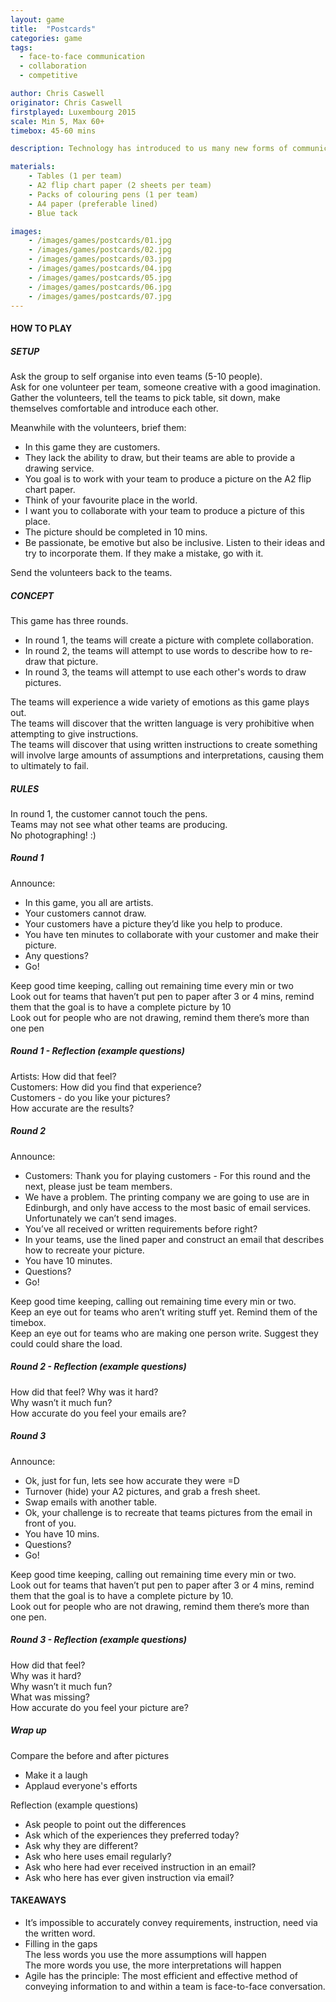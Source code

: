 ```yaml
---
layout: game
title:  "Postcards"
categories: game
tags:
  - face-to-face communication
  - collaboration
  - competitive

author: Chris Caswell
originator: Chris Caswell
firstplayed: Luxembourg 2015
scale: Min 5, Max 60+
timebox: 45-60 mins

description: Technology has introduced to us many new forms of communication. Ultimately though none of them can replace the value of a simple face to face conversation, but still we seem to prefer them. It’s easier to write an email or send a text. I feel more conformable writing down my requirement and sending it over. This game is designed to demonstrate the value lost by avoiding face to face conversation.

materials:
    - Tables (1 per team)
    - A2 flip chart paper (2 sheets per team)
    - Packs of colouring pens (1 per team)
    - A4 paper (preferable lined)
    - Blue tack

images:
    - /images/games/postcards/01.jpg
    - /images/games/postcards/02.jpg
    - /images/games/postcards/03.jpg
    - /images/games/postcards/04.jpg
    - /images/games/postcards/05.jpg
    - /images/games/postcards/06.jpg
    - /images/games/postcards/07.jpg
---
```



#### HOW TO PLAY
##### SETUP
Ask the group to self organise into even teams (5-10 people).  
Ask for one volunteer per team, someone creative with a good imagination.  
Gather the volunteers, tell the teams to pick table, sit down, make themselves comfortable and  introduce each other.  

Meanwhile with the volunteers, brief them:
- In this game they are customers.
- They lack the ability to draw, but their teams are able to provide a drawing service. 
- You goal is to work with your team to produce a picture on the A2 flip chart paper.
- Think of your favourite place in the world.
- I want you to collaborate with your team to produce a picture of this place.
- The picture should be completed in 10 mins.
- Be passionate, be emotive but also be inclusive. Listen to their ideas and try to incorporate them. If they make a mistake, go with it.

Send the volunteers back to the teams.

##### CONCEPT
This game has three rounds.  
- In round 1, the teams will create a picture with complete collaboration.  
- In round 2, the teams will attempt to use words to describe how to re-draw that picture.  
- In round 3, the teams will attempt to use each other's words to draw pictures.  

The teams will experience a wide variety of emotions as this game plays out.  
The teams will discover that the written language is very prohibitive when attempting to give instructions.   
The teams will discover that using written instructions to create something will involve large amounts of assumptions and interpretations, causing them to ultimately to fail.  

##### RULES
In round 1, the customer cannot touch the pens.  
Teams may not see what other teams are producing.  
No photographing! :)  


##### Round 1
Announce:  
- In this game, you all are artists.
- Your customers cannot draw.
- Your customers have a picture they’d like you help to produce. 
- You have ten minutes to collaborate with your customer and make their picture.
- Any questions?
- Go!  

Keep good time keeping, calling out remaining time every min or two  
Look out for teams that haven’t put pen to paper after 3 or 4 mins, remind them that the goal is to have a complete picture by 10  
Look out for people who are not drawing, remind them there’s more than one pen  


##### Round 1 - Reflection (example questions)
Artists: How did that feel?  
Customers: How did you find that experience?  
Customers - do you like your pictures?  
How accurate are the results?  


##### Round 2
Announce:
- Customers: Thank you for playing customers - For this round and the next, please just be team members.  
- We have a problem. The printing company we are going to use are in Edinburgh, and only have access to the most basic of email services. Unfortunately we can’t send images.  
- You’ve all received or written requirements before right?  
- In your teams, use the lined paper and construct an email that describes how to recreate your picture.  
- You have 10 minutes.  
- Questions?  
- Go!  

Keep good time keeping, calling out remaining time every min or two.  
Keep an eye out for teams who aren’t writing stuff yet. Remind them of the timebox.  
Keep an eye out for teams who are making one person write. Suggest they could could share the load.  


##### Round 2 - Reflection (example questions)
How did that feel? 
Why was it hard?  
Why wasn’t it much fun?  
How accurate do you feel your emails are?  


##### Round 3 
Announce:  
- Ok, just for fun, lets see how accurate they were =D  
- Turnover (hide) your A2 pictures, and grab a fresh sheet.  
- Swap emails with another table.
- Ok, your challenge is to recreate that teams pictures from the email in front of you.  
- You have 10 mins.
- Questions?  
- Go!  

Keep good time keeping, calling out remaining time every min or two.  
Look out for teams that haven’t put pen to paper after 3 or 4 mins, remind them that the goal is to have a complete picture by 10.  
Look out for people who are not drawing, remind them there’s more than one pen.  


##### Round 3 - Reflection (example questions)
How did that feel?  
Why was it hard?  
Why wasn’t it much fun?  
What was missing?  
How accurate do you feel your picture are?  


##### Wrap up
Compare the before and after pictures  
- Make it a laugh  
- Applaud everyone's efforts  

Reflection (example questions)  
- Ask people to point out the differences   
- Ask which of the experiences they preferred today?  
- Ask why they are different?  
- Ask who here uses email regularly?  
- Ask who here had ever received instruction in an email?  
- Ask who here has ever given instruction via email?  


#### TAKEAWAYS
- It’s impossible to accurately convey requirements, instruction, need via the written word.  
- Filling in the gaps  
    The less words you use the more assumptions will happen  
    The more words you use, the more interpretations will happen  
- Agile has the principle: The most efficient and effective method of conveying information to and within a team is face-to-face conversation.  
